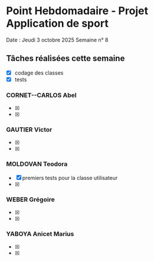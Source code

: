 # Point Hebdomadaire - Projet Application de sport

Date : Jeudi 3 octobre 2025
Semaine n° 8

## Tâches réalisées cette semaine
- [x] codage des classes
- [x] tests

### CORNET--CARLOS Abel
- [x] 
- [x] 

### GAUTIER Victor
- [x] 
- [x] 

### MOLDOVAN Teodora

- [x] premiers tests pour la classe utilisateur
- [x] 

### WEBER Grégoire
- [x] 
- [x] 
      
### YABOYA Anicet Marius
- [x] 
- [x]  
